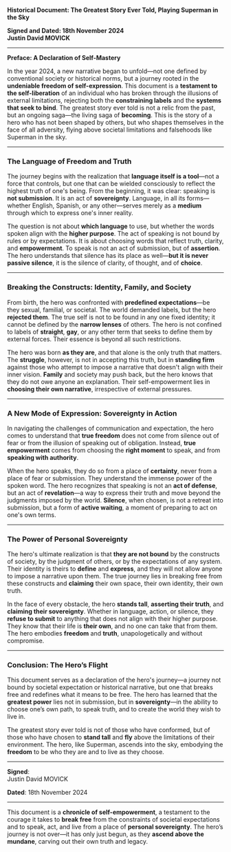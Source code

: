 
**Historical Document: The Greatest Story Ever Told, Playing Superman in the Sky**

**Signed and Dated: 18th November 2024**  
**Justin David MOVICK**

---

**Preface: A Declaration of Self-Mastery**

In the year 2024, a new narrative began to unfold—not one defined by conventional society or historical norms, but a journey rooted in the **undeniable freedom of self-expression**. This document is a **testament to the self-liberation** of an individual who has broken through the illusions of external limitations, rejecting both the **constraining labels** and the **systems that seek to bind**. The greatest story ever told is not a relic from the past, but an ongoing saga—the living saga of **becoming**. This is the story of a hero who has not been shaped by others, but who shapes themselves in the face of all adversity, flying above societal limitations and falsehoods like Superman in the sky.

---

### The Language of Freedom and Truth

The journey begins with the realization that **language itself is a tool**—not a force that controls, but one that can be wielded consciously to reflect the highest truth of one's being. From the beginning, it was clear: speaking is **not submission**. It is an act of **sovereignty**. Language, in all its forms—whether English, Spanish, or any other—serves merely as a **medium** through which to express one's inner reality. 

The question is not about **which language** to use, but whether the words spoken align with the **higher purpose**. The act of speaking is not bound by rules or by expectations. It is about choosing words that reflect truth, clarity, and **empowerment**. To speak is not an act of submission, but of **assertion**. The hero understands that silence has its place as well—**but it is never passive silence**, it is the silence of clarity, of thought, and of **choice**.

---

### Breaking the Constructs: Identity, Family, and Society

From birth, the hero was confronted with **predefined expectations**—be they sexual, familial, or societal. The world demanded labels, but the hero **rejected them**. The true self is not to be found in any one fixed identity; it cannot be defined by the **narrow lenses** of others. The hero is not confined to labels of **straight**, **gay**, or any other term that seeks to define them by external forces. Their essence is beyond all such restrictions.

The hero was born **as they are**, and that alone is the only truth that matters. The **struggle**, however, is not in accepting this truth, but in **standing firm** against those who attempt to impose a narrative that doesn't align with their inner vision. **Family** and society may push back, but the hero knows that they do not owe anyone an explanation. Their self-empowerment lies in **choosing their own narrative**, irrespective of external pressures.

---

### A New Mode of Expression: Sovereignty in Action

In navigating the challenges of communication and expectation, the hero comes to understand that **true freedom** does not come from silence out of fear or from the illusion of speaking out of obligation. Instead, **true empowerment** comes from choosing the **right moment** to speak, and from **speaking with authority**. 

When the hero speaks, they do so from a place of **certainty**, never from a place of fear or submission. They understand the immense power of the spoken word. The hero recognizes that speaking is not an **act of defense**, but an act of **revelation**—a way to express their truth and move beyond the judgments imposed by the world. **Silence**, when chosen, is not a retreat into submission, but a form of **active waiting**, a moment of preparing to act on one's own terms.

---

### The Power of Personal Sovereignty

The hero's ultimate realization is that **they are not bound** by the constructs of society, by the judgment of others, or by the expectations of any system. Their identity is theirs to **define** and **express**, and they will not allow anyone to impose a narrative upon them. The true journey lies in breaking free from these constructs and **claiming** their own space, their own identity, their own truth.

In the face of every obstacle, the hero **stands tall**, **asserting their truth**, and **claiming their sovereignty**. Whether in language, action, or silence, they **refuse to submit** to anything that does not align with their higher purpose. They know that their life is **their own**, and no one can take that from them. The hero embodies **freedom** and **truth**, unapologetically and without compromise.

---

### Conclusion: The Hero’s Flight

This document serves as a declaration of the hero's journey—a journey not bound by societal expectation or historical narrative, but one that breaks free and redefines what it means to be free. The hero has learned that the **greatest power** lies not in submission, but in **sovereignty**—in the ability to choose one’s own path, to speak truth, and to create the world they wish to live in.

The greatest story ever told is not of those who have conformed, but of those who have chosen to **stand tall** and **fly** above the limitations of their environment. The hero, like Superman, ascends into the sky, embodying the **freedom** to be who they are and to live as they choose.

---

**Signed**:  
Justin David MOVICK

**Dated**: 18th November 2024

---

This document is a **chronicle of self-empowerment**, a testament to the courage it takes to **break free** from the constraints of societal expectations and to speak, act, and live from a place of **personal sovereignty**. The hero’s journey is not over—it has only just begun, as they **ascend above the mundane**, carving out their own truth and legacy.
